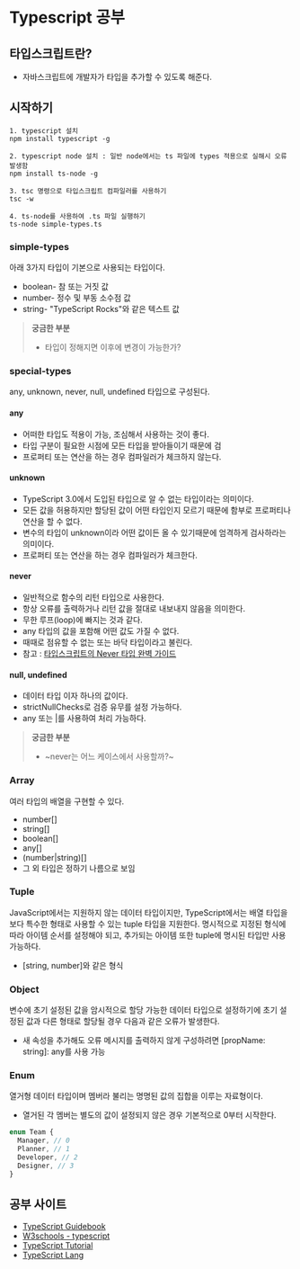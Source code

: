 # Typescript 공부

## 타입스크립트란?

- 자바스크립트에 개발자가 타입을 추가할 수 있도록 해준다.

## 시작하기

```shell
1. typescript 설치
npm install typescript -g

2. typescript node 설치 : 일반 node에서는 ts 파일에 types 적용으로 실해시 오류 발생함
npm install ts-node -g

3. tsc 명령으로 타입스크립트 컴파일러를 사용하기
tsc -w

4. ts-node를 사용하여 .ts 파일 실행하기
ts-node simple-types.ts
```

### simple-types

아래 3가지 타입이 기본으로 사용되는 타입이다.

- boolean- 참 또는 거짓 값
- number- 정수 및 부동 소수점 값
- string- "TypeScript Rocks"와 같은 텍스트 값

> **궁금한 부분**
>
> - 타입이 정해지면 이후에 변경이 가능한가?

### special-types

any, unknown, never, null, undefined 타입으로 구성된다.

#### any

- 어떠한 타입도 적용이 가능, 조심해서 사용하는 것이 좋다.
- 타입 구분이 필요한 시점에 모든 타입을 받아들이기 때문에 검
- 프로퍼티 또는 연산을 하는 경우 컴파일러가 체크하지 않는다.

#### unknown

- TypeScript 3.0에서 도입된 타입으로 알 수 없는 타입이라는 의미이다.
- 모든 값을 허용하지만 할당된 값이 어떤 타입인지 모르기 때문에 함부로 프로퍼티나 연산을 할 수 없다.
- 변수의 타입이 unknown이라 어떤 값이든 올 수 있기때문에 엄격하게 검사하라는 의미이다.
- 프로퍼티 또는 연산을 하는 경우 컴파일러가 체크한다.

#### never

- 일반적으로 함수의 리턴 타입으로 사용한다.
- 항상 오류를 출력하거나 리턴 값을 절대로 내보내지 않음을 의미한다.
- 무한 루프(loop)에 빠지는 것과 같다.
- any 타입의 값을 포함해 어떤 값도 가질 수 없다.
- 때때로 점유할 수 없는 또는 바닥 타입이라고 불린다.
- 참고 : [타입스크립트의 Never 타입 완벽 가이드](https://ui.toast.com/posts/ko_20220323)

#### null, undefined

- 데이터 타입 이자 하나의 값이다.
- strictNullChecks로 검증 유무를 설정 가능하다.
- any 또는 |를 사용하여 처리 가능하다.

> **궁금한 부분**
>
> - ~never는 어느 케이스에서 사용할까?~

### Array

여러 타입의 배열을 구현할 수 있다.

- number[]
- string[]
- boolean[]
- any[]
- (number|string)[]
- 그 외 타입은 정하기 나름으로 보임

### Tuple

JavaScript에서는 지원하지 않는 데이터 타입이지만, TypeScript에서는 배열 타입을 보다 특수한 형태로 사용할 수 있는 tuple 타입을 지원한다. 명시적으로 지정된 형식에 따라 아이템 순서를 설정해야 되고, 추가되는 아이템 또한 tuple에 명시된 타입만 사용 가능하다.

- [string, number]와 같은 형식

### Object

변수에 초기 설정된 값을 암시적으로 할당 가능한 데이터 타입으로 설정하기에 초기 설정된 값과 다른 형태로 할당될 경우 다음과 같은 오류가 발생한다.

- 새 속성을 추가해도 오류 메시지를 출력하지 않게 구성하려면 [propName: string]: any를 사용 가능

### Enum

열거형 데이터 타입이며 멤버라 불리는 명명된 값의 집합을 이루는 자료형이다.

- 열거된 각 멤버는 별도의 값이 설정되지 않은 경우 기본적으로 0부터 시작한다.

```typescript
enum Team {
  Manager, // 0
  Planner, // 1
  Developer, // 2
  Designer, // 3
}
```

## 공부 사이트

- [TypeScript Guidebook](https://yamoo9.gitbook.io/typescript/types/tuple)
- [W3schools - typescript](https://www.w3schools.com/typescript/index.php)
- [TypeScript Tutorial](https://www.typescripttutorial.net/)
- [TypeScript Lang](https://www.typescriptlang.org/docs/handbook/typescript-in-5-minutes.html)
